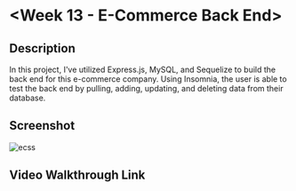 # <Week 13 - E-Commerce Back End>

## Description

In this project, I've utilized Express.js, MySQL, and Sequelize to build the back end for this e-commerce company. Using Insomnia, the user is able to test the back end by pulling, adding, updating, and deleting data from their database.

## Screenshot

![ecss](https://user-images.githubusercontent.com/111789697/212425612-80d01b04-b76b-43df-bd9c-9e34b8554a9e.png)

## Video Walkthrough Link
